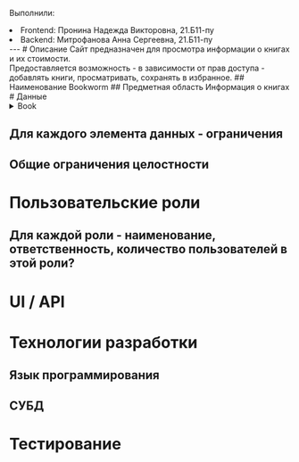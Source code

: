 Выполнили:
<li>Frontend: Пронина Надежда Викторовна, 21.Б11-пу</li>
<li>Backend: Митрофанова Анна Сергеевна, 21.Б11-пу</li>
---
# Описание
Сайт предназначен для просмотра информации о книгах и их стоимости.<br> Предоставляется возможность - в зависимости от прав доступа - добавлять книги, просматривать, сохранять в избранное.
## Наименование
Bookworm
## Предметная область
Информация о книгах 
# Данные
<details>

<summary>Book</summary>
  |Название атрибута | Тип| Ограничения |
|---------------------|---------------------|---------------------|
| id | int64 | >0, != null |
| name | string | != null len>0 |
| author_id | int64 | >0, != null |
</details>


## Для каждого элемента данных - ограничения
## Общие ограничения целостности
# Пользовательские роли
## Для каждой роли - наименование, ответственность, количество пользователей в этой роли?
# UI / API 
# Технологии разработки
## Язык программирования
## СУБД
# Тестирование

